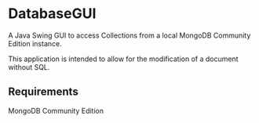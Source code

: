 # DatabaseGUI
  A Java Swing GUI to access Collections from a local MongoDB Community Edition instance.
  
  This application is intended to allow for the modification of a document without SQL.

## Requirements
  MongoDB Community Edition